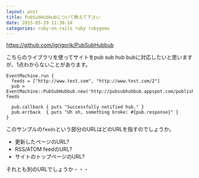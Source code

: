 ```yaml
---
layout: post
title: PubSubHubbubについて教えて下さい
date: 2015-05-29 11:38:14
categories: ruby-on-rails ruby rubygems
---
```

<p><a href="https://github.com/igrigorik/PubSubHubbub" rel="nofollow">https://github.com/igrigorik/PubSubHubbub</a></p>

<p>こちらのライブラリを使ってサイトをpub sub hub bubに対応したいと思いますが、1点わからないことがあります。</p>

```
EventMachine.run {
  feeds = ["http://www.test.com", "http://www.test.com/2"]
  pub = EventMachine::PubSubHubbub.new('http://pubsubhubbub.appspot.com/publish').publish feeds

  pub.callback { puts "Successfully notified hub." }
  pub.errback  { puts "Uh oh, something broke: #{pub.response}" }
}
```

<p>このサンプルの<code>feeds</code>という部分のURLはどのURLを指すのでしょうか。</p>

<ul>
<li>更新したページのURL?</li>
<li>RSS/ATOM feedのURL?</li>
<li>サイトのトップページのURL?</li>
</ul>

<p>それとも別のURLでしょうか・・・</p>
